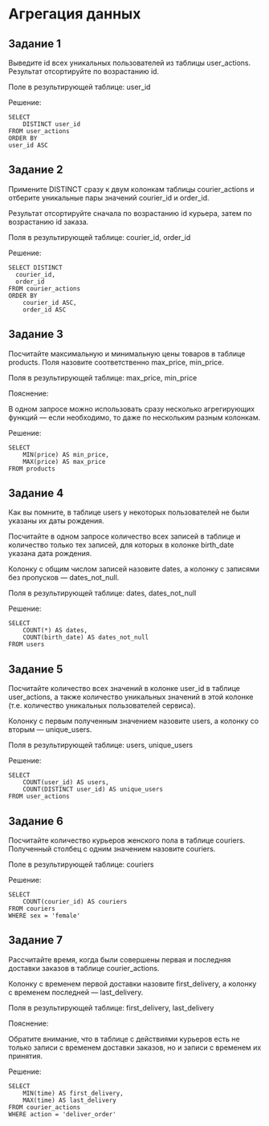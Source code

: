 # Агрегация данных

## Задание 1
Выведите id всех уникальных пользователей из таблицы user_actions. Результат отсортируйте по возрастанию id.

Поле в результирующей таблице: user_id

Решение:

    SELECT
        DISTINCT user_id
    FROM user_actions
    ORDER BY
    user_id ASC

## Задание 2
Примените DISTINCT сразу к двум колонкам таблицы courier_actions и отберите уникальные пары значений courier_id и order_id.

Результат отсортируйте сначала по возрастанию id курьера, затем по возрастанию id заказа.

Поля в результирующей таблице: courier_id, order_id

Решение:

    SELECT DISTINCT 
      courier_id, 
      order_id
    FROM courier_actions
    ORDER BY
        courier_id ASC,
        order_id ASC

## Задание 3
Посчитайте максимальную и минимальную цены товаров в таблице products. Поля назовите соответственно max_price, min_price.

Поля в результирующей таблице: max_price, min_price

Пояснение:

В одном запросе можно использовать сразу несколько агрегирующих функций — если необходимо, то даже по нескольким разным колонкам.

Решение:

    SELECT
        MIN(price) AS min_price,
        MAX(price) AS max_price
    FROM products

## Задание 4
Как вы помните, в таблице users у некоторых пользователей не были указаны их даты рождения.

Посчитайте в одном запросе количество всех записей в таблице и количество только тех записей, для которых в колонке birth_date указана дата рождения.

Колонку с общим числом записей назовите dates, а колонку с записями без пропусков — dates_not_null.

Поля в результирующей таблице: dates, dates_not_null

Решение:

    SELECT
        COUNT(*) AS dates, 
        COUNT(birth_date) AS dates_not_null
    FROM users

## Задание 5
Посчитайте количество всех значений в колонке user_id в таблице user_actions, а также количество уникальных значений в этой колонке (т.е. количество уникальных пользователей сервиса).

Колонку с первым полученным значением назовите users, а колонку со вторым — unique_users.

Поля в результирующей таблице: users, unique_users

Решение:

    SELECT
        COUNT(user_id) AS users, 
        COUNT(DISTINCT user_id) AS unique_users
    FROM user_actions

## Задание 6
Посчитайте количество курьеров женского пола в таблице couriers. Полученный столбец с одним значением назовите couriers.

Поле в результирующей таблице: couriers

Решение:

    SELECT
        COUNT(courier_id) AS couriers
    FROM couriers
    WHERE sex = 'female'

## Задание 7
Рассчитайте время, когда были совершены первая и последняя доставки заказов в таблице courier_actions.

Колонку с временем первой доставки назовите first_delivery, а колонку с временем последней — last_delivery.

Поля в результирующей таблице: first_delivery, last_delivery

Пояснение:

Обратите внимание, что в таблице с действиями курьеров есть не только записи с временем доставки заказов, но и записи с временем их принятия. 

Решение:

    SELECT
        MIN(time) AS first_delivery, 
        MAX(time) AS last_delivery
    FROM courier_actions
    WHERE action = 'deliver_order'
